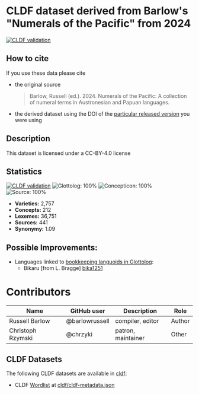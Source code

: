 # CLDF dataset derived from Barlow's "Numerals of the Pacific" from 2024

[![CLDF validation](https://github.com/numeralbank/barlowpacific/workflows/CLDF-validation/badge.svg)](https://github.com/numeralbank/barlowpacific/actions?query=workflow%3ACLDF-validation)

## How to cite

If you use these data please cite
- the original source
  > Barlow, Russell (ed.). 2024. Numerals of the Pacific: A collection of numeral terms in Austronesian and Papuan languages.
- the derived dataset using the DOI of the [particular released version](../../releases/) you were using

## Description


This dataset is licensed under a CC-BY-4.0 license

## Statistics


[![CLDF validation](https://github.com/numeralbank/barlowpacific/workflows/CLDF-validation/badge.svg)](https://github.com/numeralbank/barlowpacific/actions?query=workflow%3ACLDF-validation)
![Glottolog: 100%](https://img.shields.io/badge/Glottolog-100%25-brightgreen.svg "Glottolog: 100%")
![Concepticon: 100%](https://img.shields.io/badge/Concepticon-100%25-brightgreen.svg "Concepticon: 100%")
![Source: 100%](https://img.shields.io/badge/Source-100%25-brightgreen.svg "Source: 100%")

- **Varieties:** 2,757
- **Concepts:** 212
- **Lexemes:** 36,751
- **Sources:** 441
- **Synonymy:** 1.09

## Possible Improvements:

- Languages linked to [bookkeeping languoids in Glottolog](http://glottolog.org/glottolog/glottologinformation#bookkeepinglanguoids):
  - Bikaru [from L. Bragge] [bika1251](http://glottolog.org/resource/languoid/id/bika1251)



# Contributors

Name | GitHub user | Description |Role
--- | --- | --- | ---
Russell Barlow | @barlowrussell | compiler, editor | Author
Christoph Rzymski | @chrzyki | patron, maintainer | Other




## CLDF Datasets

The following CLDF datasets are available in [cldf](cldf):

- CLDF [Wordlist](https://github.com/cldf/cldf/tree/master/modules/Wordlist) at [cldf/cldf-metadata.json](cldf/cldf-metadata.json)